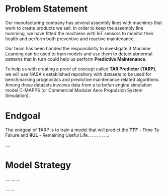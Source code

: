 # Problem Statement
Our manufacturing company has several assembly lines with machines that work to create products we sell. In order to keep the assembly line humming, we have fitted the machiens with IoT sensors to monitor their health and perform both preventive and reactive maintenance.

Our team has been handed the responsibility to investigate if Machine Learning can be used to train models and use them to detect abnormal patterns that in turn could help us perform **Predictive Maintenance**.

To help us with creating a proof of concept called **TAR Predictor (TARP)**, we will use NASA's established repository with datasets to be used for benchmarking prognostics and predictive maintenance related algorithms. Among these datasets involves data from a turbofan engine simulation model C-MAPPS (or Commercial Modular Aero Propulsion System Simulation). 

# Endgoal
The endgoal of TARP is to train a model that will predict the **TTF** - Time To Failure and **RUL** - Remaining Useful Life.
..
...
...
....

....

# Model Strategy
....
...
...

...
...
